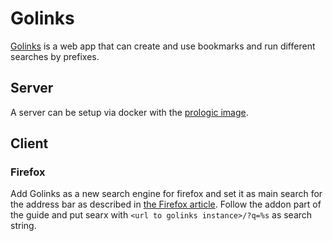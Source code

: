 # Golinks

[Golinks](https://github.com/prologic/golinks) is a web app that can create and
use bookmarks and run different searches by prefixes.

## Server

A server can be setup via docker with the [prologic image](./docker-images/prologic_-_golinks.md).

## Client

### Firefox

Add Golinks as a new search engine for firefox and set it as main search for the
address bar as described in [the Firefox article](./firefox.md).
Follow the addon part of the guide and put searx with
`<url to golinks instance>/?q=%s` as search string.
